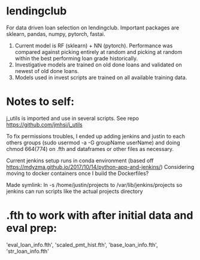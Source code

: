# lendingclub

For data driven loan selection on lendingclub. Important packages are sklearn, pandas, numpy, pytorch, fastai.

1) Current model is RF (sklearn) + NN (pytorch). Performance was compared against picking entirely at random and picking at random within the best performing loan grade historically.
2) Investigative models are trained on old done loans and validated on newest of old done loans.
3) Models used in invest scripts are trained on all available training data.

# Notes to self:
j_utils is imported and use in several scripts. See repo https://github.com/jmhsi/j_utils

To fix permissions troubles, I ended up adding jenkins and justin to each others groups (sudo usermod -a -G groupName userName) and doing chmod 664(774) on .fth and dataframes or other files as necessary. 

Current jenkins setup runs in conda environment (based off https://mdyzma.github.io/2017/10/14/python-app-and-jenkins/)
Considering moving to docker containers once I build the Dockerfiles?

Made symlink: ln -s /home/justin/projects to /var/lib/jenkins/projects so jenkins can run scripts like the actual projects directory

# .fth to work with after initial data and eval prep:
'eval_loan_info.fth', 'scaled_pmt_hist.fth', 'base_loan_info.fth', 'str_loan_info.fth'
